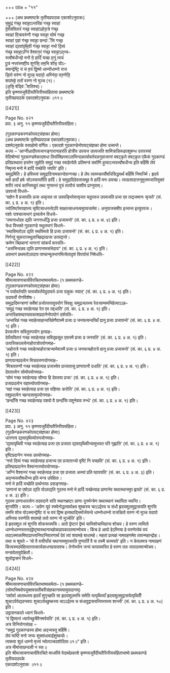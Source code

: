 +++
title = "११"

+++
(अथ प्रथमाष्टके तृतीयप्रपाठक एकाशोऽनुवाकः)  
स॒मु॒द्रं ग॑च्छ॒ स्वाहा॒ऽन्तरि॑क्षं गच्छ॒ स्वाहा॑  
दे॒वँस॑वितारं॑ गच्छ॒ स्वाहा॑ऽहोरा॒त्रे ग॑च्छ॒  
स्वाहा॑ मि॒त्रावरु॑णौ गच्छ॒ स्वाहा॒ सोमं॑ गच्छ॒  
स्वाहा॑ य॒ज्ञं ग॑च्छ॒ स्वाहा॒ छन्दा॑ँसि गच्छ॒  
स्वाहा॑ द्यावा॑पृथि॒वी ग॑च्छ॒ स्वाहा॒ नभो॑ दि॒व्यं  
ग॑च्छ॒ स्वाहा॒ऽग्निं वैश्वान॒रं ग॑च्छ॒ स्वाहा॒ऽद्भ्य–  
स्त्वौष॑धीभ्यो॒ मनो॑ मे॒ हार्दि॑ यच्छ त॒नूं त्वचं॑  
पु॒त्रं नप्ता॑रमशी॒य शुग॑सि॒ तम॒भि शो॑च॒ यो॑ऽ–  
स्मान्द्वेष्टि॒ यं च॑ व॒यं द्वि॒ष्मो धाम्नो॑धाम्नो राज  
न्नि॒तो वरु॑ण नो मुञ्च॒ यदापो॒ अघ्नि॑या॒ वरु॒णेति॒  
शपा॑महे॒ ततो॑ वरुण नो मुञ्च (१)।  
(अ॒सि॒ ष॑ड्वि॑ँशतिश्च)।  
इति कृष्णयजुर्वेदीयतैत्तिरीयसंहिताया प्रथमाष्टके  
तृतीयप्रपाठके एकादशोऽनुवाकः ॥११॥

[[421]]

Page No. ४२१  
प्रपा. ३ अनु. ११ कृष्णयजुर्वेदीयतैत्तिरीयसंहिता।

(गुदकाण्डकरणकोपयट्संज्ञका होमाः)  
(अथ प्रथमाष्टके तृतीयप्रपाठक एकादशोऽनुवाकः)।  
दशमेऽनुवाके वसाहोमो वर्णितः। एकादशे गुदकाण्डेनोपयट्संज्ञका होमा उच्यन्ते।  
कल्पः – ‘आग्नीध्रादौपयजानङ्गारानाहरति होत्रीय उपयज उपयजति शामित्रान्निरूढपशुबन्ध उत्तरस्यां वेदिश्रोण्यां गुदकाण्डमेकादशधा तिर्याक्छित्त्वाऽसंभिन्दन्नपर्यावर्तयन्ननूयाजानां वषट्कृते वषट्कृत एकैकं गुदकाण्डं प्रतिप्रस्थाता हस्तेन जुहोति समुद्रं गच्छ स्वाहेत्येतैः प्रतिमन्त्रं सर्वाणि हुत्वाऽभ्यस्त्वौषधीभ्य इति बर्हिषि लेपं निमृज्य मनो मे हार्दि यच्छेति जपति’ इति।  
समुद्रमिति। हे हविस्त्वं समुद्रादिनामकान्देवान्गच्छ। हे लेप त्वामप्कार्यौषधिसिद्ध्यर्थं बर्हिषि निमार्ज्मि। हृदये भवो हार्दो हर्षः सोऽस्यास्तीति हार्दि। हे समुद्रादिदेवतासमूह मे हार्दि मनः प्रयच्छ। त्वत्प्रसादात्तनूमुत्तमजातियुक्तं शरीरं त्वचं कान्तिमद्रूपं तथा गुणवन्तं पुत्रं तत्पौत्रं चाशीय प्राप्नुयाम्।  
उपयजो विधत्ते–  
‘यज्ञेन वै प्रजापतिः प्रजा असृजत ता उपयड्भिरेवासृजत यदुपयज उपयजति प्रजा एव तद्यजमानः सृजते’ (सं. का. ६ प्र. ४ अ. १) इति।  
ज्योतिष्टोमयज्ञस्य सृष्टिसाधनत्वेऽपि साक्षात्साधनत्वमुपयजामेव। अनूयाजसमीप इज्यन्त इत्युपयजः।  
पशोः पाश्चात्यभागं द्रव्यत्वेन विधत्ते–  
‘जघनार्धादव द्यति जननार्धाद्धि प्रजाः प्रजायन्ते’ (सं. का. ६ प्र. ४ अ. ४) इति।  
त्रेधा विभक्ते गुदकाण्डे स्थूलभागं विधत्ते–  
‘स्थाविमतोऽव द्यति स्थविमतो हि प्रजाः प्रजायन्ते’ (सं. का. ६ प्र. ४ अ. १) इति।  
निर्गन्तुं सुकरात्स्थूलाच्छिद्रात्प्रजा उत्पद्यन्ते।  
क्रमेण च्छिन्नानां भागानां सांकर्यं वारयति–  
“असंभिन्दन्नव द्यति प्राणानामसंभेदाय” (सं. का. ६ प्र. ४ अ. १) इति।  
अग्रभागं प्रथमतोऽवदाय पश्चान्मूलभागमित्येतादृशं विपर्यासं निषेधति–

[[422]]

Page No. ४२२  
श्रीमत्सायणाचार्यविरचितभाष्यसमेता– (१ प्रथमकाण्डे–  
(गुदकाण्डकरणकोपयट्संज्ञका होमाः)  
‘न पर्यावर्तयति यत्पर्यावर्तयेदुदावर्तः प्रजा ग्राहुकः स्यात्’ (सं. का. ६ प्र. ४ अ. १) इति।  
उदावर्तो रोगविशेषः।  
समुद्रादिमन्त्राणां सर्वेषां प्रजोत्पत्तावुपयोगं विवक्षुः समुद्रजलस्य रेतःसाम्यमभिप्रेत्याऽऽह–  
‘समुद्रं गच्छ स्वाहेत्याह रेत एव तद्दधाति’ (सं. का. ६ प्र. ४ अ. १) इति।  
अन्तरिक्षशब्दस्यावकाशप्रदानेनोपयोगं दर्शयति–  
‘अन्तरिक्षं गच्छ स्वाहेत्याहान्तरिक्षेणैवास्मै प्रजाः प्र जनयत्यन्तरिक्षँ ह्यनु प्रजाः प्रजायन्ते’ (सं. का. ६ प्र. ४ अ. १) इति।  
प्रेरकत्वेन सवितुरुपयोग इत्याह–  
देवँसवितारं गच्छ स्वाहेत्याह सवितृप्रसूत एवास्मै प्रजाः प्र जनयति’ (सं. का. ६ प्र. ४ अ. १) इति।  
उत्पत्तिकालत्वेनाहोरात्रोपयोगमाह–  
‘अहोरात्रे गच्छ स्वाहेत्याहोरात्राभ्यामेवास्मै प्रजाः प्र जनयत्यहोरात्रे ह्यनु प्रजाः प्रजायन्ते’ (सं. का. ६ प्र. ४ अ. १) इति।  
प्राणापानप्रदत्वेन मित्रावरुणयोगमाह–  
‘मित्रावरुणौ गच्छ स्वाहेत्याह प्रजास्वेव प्राजातासु प्राणापानौ दधाति’ (सं. का. ६ प्र. ४ अ. १) इति।  
देवतात्वेन सोमोपयोगमाह–  
‘सोमं गच्छ स्वाहेत्याह सौम्या हि देवतया प्रजाः’ (सं. का. ६ प्र. ४ अ. १) इति।  
प्रजाप्रदत्वेन यज्ञस्योपयोगमाह–  
‘यज्ञं गच्छ स्वाहेत्याह प्रजा एव यज्ञियाः करोति’ (सं. का. ६ प्र. ४ अ. १) इति।  
पशुप्रदत्वेन च्छन्दसामुपयोगमाह–  
‘छन्दाँसि गच्छ स्वाहेत्याह पशवो वै छन्दाँसि पशूनेवाव रुन्धे’ (सं. का. ६ प्र. ४ अ. १) इति।

[[423]]

Page No. ४२३  
प्रपा. ३ अनु. ११ कृष्णयजुर्वेदीयतैत्तिरीयसंहिता।  
(गुदकैण्डकरणकोपयट्संज्ञाका होमाः)  
धारणाय द्यावापृथिव्योरुपयोगमाह–  
‘द्यावापृथिवी गच्छ स्वाहेत्याह प्रजा एव प्रजाता द्यावापृथिवीभ्यामुभयत परि गृह्णाति’ (सं. का. ६ प्र. ४ अ. १) इति।  
वृष्टिप्रदानेन नभस उपयोगमाह–  
‘नभो दिव्यं गच्छ स्वाहेत्याह प्रजाभ्य एव प्रजाताभ्यो वृष्टिं नि यच्छति’ (सं. का. ६ प्र. ४ अ. १) इति।  
प्रतिष्ठाप्रदानेन वैश्वानरस्योपयोगमाह–  
‘अग्निं वैश्वानरं गच्छ स्वाहेत्याह प्रजा एव प्रजाता अस्यां प्रति ष्ठापयति’ (सं. का. ६ प्र. ४ अ. ३) इति।  
अद्भ्यस्त्वौषधीभ्य इति मन्त्र उपेक्षितः।  
मनो मे हार्दि यच्छेति प्रार्थनायाः प्रसङ्गमाह–  
‘प्राणानां वा एषोऽव द्यति योऽवद्यति गुदस्य मनो मे हार्दि यच्छेत्याह प्राणानेव यथास्थानमुप ह्वयते’ (सं. का. ६ प्र. ४ अ. ३) इति।  
गुदस्य प्राणाधारत्वेन तदवदाने सति स्थानभ्रष्टाः प्राणाः पुनर्मन्त्रेण यथास्थानं स्थापिता भवन्ति।  
शुगसीति। कल्पः – ‘अग्रेण यूपं स्फ्येनोद्धत्यावोक्ष्य शुष्कस्य चाऽऽर्द्रस्य च संधौ हृदयशूलमुद्वासयति शुगसि तमभि शोच योऽस्मान्द्वेष्टि यं च वयं द्विष्म इत्यथाद्भिर्मार्जयन्ते धाम्नोधाम्नो राजन्नितो वरुण नो मुञ्च यदापो अघ्निया वरुणेति शपामहे ततो वरुण नो मुञ्चेति’ इति।  
हे हृदयशूल त्वं शुगसि शोकरूपमसि। अतो द्वेष्टारं द्वेष्यं चाभिशोचाभिप्राप्य शोचय। हे वरुण त्वमितो धाम्नोधाम्नस्तत्तद्द्वेष्टृष्यस्थानाच्छोकप्रापकादस्मान्मोचय। किंच हे आपो हेऽघ्निया हे वरुणेत्येवं वयं तदाऽस्माकमिष्टप्राप्त्यनिष्टनिवारणार्थं देवं त्वां शपामहे बाधामहे। महतां प्रत्यक्षं नामग्रहणमेव तावन्महान्द्रोहः। तथा च श्रूयते – ‘यो वै वसीयाँसं यथानाममुपचरति पुण्यार्तिं वै स तस्मै कामयते’ इति। न केवलमत्र नामग्रहणं किंत्वस्मदपेक्षिततत्तत्कार्यसाधनप्रयासश्च। तेनोभयेन जन्यं यत्पापमस्ति हे वरुण ततः पापादस्मान्मोचय। मन्त्रावेतावुपेक्षितौ।  
शूलोद्वासनं विधत्ते–

[[424]]

Page No. ४२४  
श्रीमत्सायणाचार्यविरचितभाष्यसमेता– (१ प्रथमकाण्डे–  
(सोमाभिषवोपयुक्तवसतीबरीसंज्ञकानामपामुपादानम्)  
‘पशोर्वा आलब्धस्य हृदयँ शुगृच्छति सा हृदयशूलमभि समेति यत्पृथिव्याँ हृदयशूलमुद्वासयेत्पृथिवीँ शूचाऽर्पयेद्यदप्स्वपः शुचाऽर्यच्छुष्कस्य चाऽऽर्द्रस्य च संधावुद्वासयत्यिभयस्य शान्त्यै’ (सं. का. ६ प्र. ४ अ. १०) इति।  
उद्वासनकाले ध्यानं विधत्ते–  
‘यं द्विष्यात्तं ध्यायेच्छुचैवैनमर्पयति’ (सं. का. ६ प्र. ४ अ. १) इति।  
अत्र विनियोगसंग्रहः –  
“समुद्रं गुदकाण्डस्य होमा अद्भ्यस्तु बर्हिषि।  
लेपं मार्ष्टि मनो जप्यः शुक्संधावार्द्रशुष्कयोः।  
त्यक्त्वा शूलं धाम्नो मृज्यं भवेत्पञ्चदशोदिताः॥१॥” इति।  
अत्र मीमांसाछन्दसी न स्तः॥  
इति श्रीमत्सायणाचार्यविरचिते माधवीये वेदार्थप्रकाशे कृष्णयजुर्वेदीयतैत्तिरीयसंहिताभाष्ये प्रथमकाण्डे तृतीयपाठपके  
एकादशोऽनुवाकः ॥११॥
